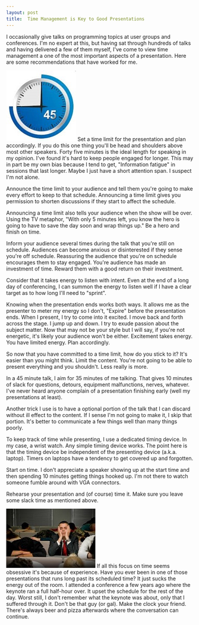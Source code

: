 ```yaml
---
layout: post
title:  Time Management is Key to Good Presentations
---
```

I occasionally give talks on programming topics at user groups and conferences. I'm no expert at this, but having sat through hundreds of talks and having delivered a few of them myself, I've come to view time management a one of the most important aspects of a presentation. Here are some recommendations that have worked for me.

[![clock](/cdn/images/blog/WindowsLiveWriter/TechnicalSpeaking_9CD5/clock_thumb.jpg)](/cdn/images/blog/WindowsLiveWriter/TechnicalSpeaking_9CD5/clock_2.jpg) Set a time limit for the presentation and plan accordingly. If you do this one thing you'll be head and shoulders above most other speakers. Forty five minutes is the ideal length for speaking in my opinion. I've found it's hard to keep people engaged for longer. This may in part be my own bias because I tend to get, "Information fatigue" in sessions that last longer. Maybe I just have a short attention span. I suspect I'm not alone.

Announce the time limit to your audience and tell them you're going to make every effort to keep to that schedule. Announcing a time limit gives you permission to shorten discussions if they start to affect the schedule.

Announcing a time limit also tells your audience when the show will be over. Using the TV metaphor, "With only 5 minutes left, you know the hero is going to have to save the day soon and wrap things up." Be a hero and finish on time.

Inform your audience several times during the talk that you're still on schedule. Audiences can become anxious or disinterested if they sense you're off schedule. Reassuring the audience that you're on schedule encourages them to stay engaged. You're audience has made an investment of time. Reward them with a good return on their investment.

Consider that it takes energy to listen with intent. Even at the end of a long day of conferencing, I can summon the energy to listen well if I have a clear target as to how long I'll need to "sprint".

Knowing when the presentation ends works both ways. It allows me as the presenter to meter my energy so I don't, "Expire" before the presentation ends. When I present, I try to come into it excited. I move back and forth across the stage. I jump up and down. I try to exude passion about the subject matter. Now that may not be your style but I will say, if you're not energetic, it's likely your audience won't be either. Excitement takes energy. You have limited energy. Plan accordingly.

So now that you have committed to a time limit, how do you stick to it? It's easier than you might think. Limit the content. You're not going to be able to present everything and you shouldn't. Less really is more.

In a 45 minute talk, I aim for 35 minutes of me talking. That gives 10 minutes of slack for questions, detours, equipment malfunctions, nerves, whatever. I've never heard anyone complain of a presentation finishing early (well my presentations at least). 

Another trick I use is to have a optional portion of the talk that I can discard without ill effect to the content. If I sense I'm not going to make it, I skip that portion. It's better to communicate a few things well than many things poorly.

To keep track of time while presenting, I use a dedicated timing device. In my case, a wrist watch. Any simple timing device works. The point here is that the timing device be independent of the presenting device (a.k.a. laptop). Timers on laptops have a tendency to get covered up and forgotten.

Start on time. I don't appreciate a speaker showing up at the start time and then spending 10 minutes getting things hooked up. I'm not there to watch someone fumble around with VGA connectors.

Rehearse your presentation and (of course) time it. Make sure you leave some slack time as mentioned above.

[![boring](/cdn/images/blog/WindowsLiveWriter/TechnicalSpeaking_9CD5/boring_thumb.jpg)](/cdn/images/blog/WindowsLiveWriter/TechnicalSpeaking_9CD5/boring_2.jpg) If all this focus on time seems obsessive it's because of experience. Have you ever been in one of those presentations that runs long past its scheduled time? It just sucks the energy out of the room. I attended a conference a few years ago where the keynote ran a full half-hour over. It upset the schedule for the rest of the day. Worst still, I don't remember what the keynote was about, only that I suffered through it. Don't be that guy (or gal). Make the clock your friend. There's always beer and pizza afterwards where the conversation can continue. 
